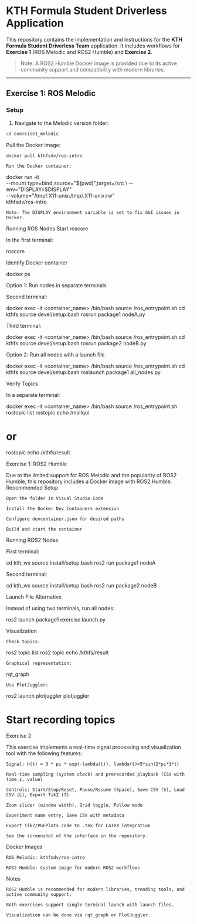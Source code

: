 # KTH Formula Student Driverless Application

This repository contains the implementation and instructions for the **KTH Formula Student Driverless Team** application. It includes workflows for **Exercise 1** (ROS Melodic and ROS2 Humble) and **Exercise 2**.  

> Note: A ROS2 Humble Docker image is provided due to its active community support and compatibility with modern libraries.

---

## Exercise 1: ROS Melodic

### Setup

1. Navigate to the Melodic version folder:

```bash
cd exercise1_melodic
```
Pull the Docker image:

```bash
docker pull kthfsdv/ros-intro
```
    Run the Docker container:

docker run -it \
  --mount type=bind,source="$(pwd)",target=/src \
  --env="DISPLAY=$DISPLAY" \
  --volume="/tmp/.X11-unix:/tmp/.X11-unix:rw" \
  kthfsdv/ros-intro

    Note: The DISPLAY environment variable is set to fix GUI issues in Docker.

Running ROS Nodes
Start roscore

In the first terminal:

roscore

Identify Docker container

docker ps

Option 1: Run nodes in separate terminals

Second terminal:

docker exec -it <container_name> /bin/bash
source /ros_entrypoint.sh
cd kthfs
source devel/setup.bash
rosrun package1 nodeA.py

Third terminal:

docker exec -it <container_name> /bin/bash
source /ros_entrypoint.sh
cd kthfs
source devel/setup.bash
rosrun package2 nodeB.py

Option 2: Run all nodes with a launch file

docker exec -it <container_name> /bin/bash
source /ros_entrypoint.sh
cd kthfs
source devel/setup.bash
roslaunch package1 all_nodes.py

Verify Topics

In a separate terminal:

docker exec -it <container_name> /bin/bash
source /ros_entrypoint.sh
rostopic list
rostopic echo /mallqui
# or
rostopic echo /kthfs/result

Exercise 1: ROS2 Humble

Due to the limited support for ROS Melodic and the popularity of ROS2 Humble, this repository includes a Docker image with ROS2 Humble.
Recommended Setup

    Open the folder in Visual Studio Code

    Install the Docker Dev Containers extension

    Configure devcontainer.json for desired paths

    Build and start the container

Running ROS2 Nodes

First terminal:

cd kth_ws
source install/setup.bash
ros2 run package1 nodeA

Second terminal:

cd kth_ws
source install/setup.bash
ros2 run package2 nodeB

Launch File Alternative

Instead of using two terminals, run all nodes:

ros2 launch package1 exercise.launch.py

Visualization

    Check topics:

ros2 topic list
ros2 topic echo /kthfs/result

    Graphical representation:

rqt_graph

    Use PlotJuggler:

ros2 launch plotjuggler plotjuggler
# Start recording topics

Exercise 2

This exercise implements a real-time signal processing and visualization tool with the following features:

    Signal: h(t) = 3 * pi * exp(-lambda(t)), lambda(t)=5*sin(2*pi*1*t)

    Real-time sampling (system clock) and prerecorded playback (CSV with time_s, value)

    Controls: Start/Stop/Reset, Pause/Resume (Space), Save CSV (S), Load CSV (L), Export TikZ (T)

    Zoom slider (window width), Grid toggle, Follow mode

    Experiment name entry, Save CSV with metadata

    Export TikZ/PGFPlots code to .tex for LaTeX integration

    See the screenshot of the interface in the repository.

Docker Images

    ROS Melodic: kthfsdv/ros-intro

    ROS2 Humble: Custom image for modern ROS2 workflows

Notes

    ROS2 Humble is recommended for modern libraries, trending tools, and active community support.

    Both exercises support single-terminal launch with launch files.

    Visualization can be done via rqt_graph or PlotJuggler.
